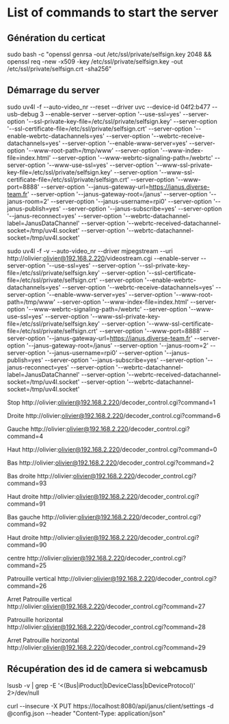 # List of commands to start the server




## Génération du certicat
sudo bash -c "openssl genrsa -out /etc/ssl/private/selfsign.key 2048 && openssl req -new -x509 -key /etc/ssl/private/selfsign.key -out /etc/ssl/private/selfsign.crt -sha256"

## Démarrage du server

sudo uv4l -f   --auto-video_nr  --reset --driver uvc  --device-id 04f2:b477 --usb-debug 3 --enable-server --server-option '--use-ssl=yes' --server-option '--ssl-private-key-file=/etc/ssl/private/selfsign.key' --server-option '--ssl-certificate-file=/etc/ssl/private/selfsign.crt' --server-option '--enable-webrtc-datachannels=yes' --server-option '--webrtc-receive-datachannels=yes'  --server-option '--enable-www-server=yes' --server-option '--www-root-path=/tmp/www' --server-option '--www-index-file=index.html' --server-option '--www-webrtc-signaling-path=/webrtc' --server-option '--www-use-ssl=yes'  --server-option '--www-ssl-private-key-file=/etc/ssl/private/selfsign.key' --server-option '--www-ssl-certificate-file=/etc/ssl/private/selfsign.crt' --server-option '--www-port=8888' --server-option '--janus-gateway-url=https://janus.diverse-team.fr' --server-option '--janus-gateway-root=/janus' --server-option '--janus-room=2' --server-option '--janus-username=rpi0' --server-option '--janus-publish=yes' --server-option '--janus-subscribe=yes' --server-option '--janus-reconnect=yes' --server-option '--webrtc-datachannel-label=JanusDataChannel' --server-option '--webrtc-received-datachannel-socket=/tmp/uv4l.socket' --server-option '--webrtc-datachannel-socket=/tmp/uv4l.socket'

sudo uv4l -f -v   --auto-video_nr   --driver mjpegstream --uri http://olivier:olivier@192.168.2.220/videostream.cgi --enable-server --server-option '--use-ssl=yes' --server-option '--ssl-private-key-file=/etc/ssl/private/selfsign.key' --server-option '--ssl-certificate-file=/etc/ssl/private/selfsign.crt' --server-option '--enable-webrtc-datachannels=yes' --server-option '--webrtc-receive-datachannels=yes'  --server-option '--enable-www-server=yes' --server-option '--www-root-path=/tmp/www' --server-option '--www-index-file=index.html' --server-option '--www-webrtc-signaling-path=/webrtc' --server-option '--www-use-ssl=yes'  --server-option '--www-ssl-private-key-file=/etc/ssl/private/selfsign.key' --server-option '--www-ssl-certificate-file=/etc/ssl/private/selfsign.crt' --server-option '--www-port=8888' --server-option '--janus-gateway-url=https://janus.diverse-team.fr' --server-option '--janus-gateway-root=/janus' --server-option '--janus-room=2' --server-option '--janus-username=rpi0' --server-option '--janus-publish=yes' --server-option '--janus-subscribe=yes' --server-option '--janus-reconnect=yes' --server-option '--webrtc-datachannel-label=JanusDataChannel' --server-option '--webrtc-received-datachannel-socket=/tmp/uv4l.socket' --server-option '--webrtc-datachannel-socket=/tmp/uv4l.socket'


Stop
http://olivier:olivier@192.168.2.220/decoder_control.cgi?command=1

Droite 
http://olivier:olivier@192.168.2.220/decoder_control.cgi?command=6

Gauche
http://olivier:olivier@192.168.2.220/decoder_control.cgi?command=4

Haut
http://olivier:olivier@192.168.2.220/decoder_control.cgi?command=0

Bas
http://olivier:olivier@192.168.2.220/decoder_control.cgi?command=2

Bas droite
http://olivier:olivier@192.168.2.220/decoder_control.cgi?command=93

Haut droite
http://olivier:olivier@192.168.2.220/decoder_control.cgi?command=91

Bas gauche
http://olivier:olivier@192.168.2.220/decoder_control.cgi?command=92

Haut droite
http://olivier:olivier@192.168.2.220/decoder_control.cgi?command=90

centre
http://olivier:olivier@192.168.2.220/decoder_control.cgi?command=25


Patrouille vertical
http://olivier:olivier@192.168.2.220/decoder_control.cgi?command=26

Arret Patrouille vertical
http://olivier:olivier@192.168.2.220/decoder_control.cgi?command=27


Patrouille horizontal
http://olivier:olivier@192.168.2.220/decoder_control.cgi?command=28

Arret Patrouille horizontal
http://olivier:olivier@192.168.2.220/decoder_control.cgi?command=29


## Récupération des id de camera si webcamusb

lsusb -v | grep -E '\<(Bus|iProduct|bDeviceClass|bDeviceProtocol)' 2>/dev/null





curl  --insecure -X PUT https://localhost:8080/api/janus/client/settings -d @config.json --header "Content-Type: application/json"

